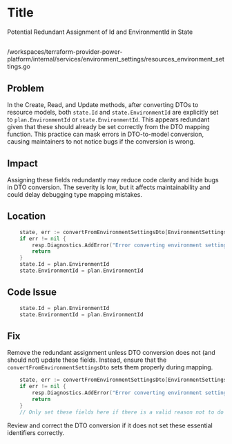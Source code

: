 # Title

Potential Redundant Assignment of Id and EnvironmentId in State

##

/workspaces/terraform-provider-power-platform/internal/services/environment_settings/resources_environment_settings.go

## Problem

In the Create, Read, and Update methods, after converting DTOs to resource models, both `state.Id` and `state.EnvironmentId` are explicitly set to `plan.EnvironmentId` or `state.EnvironmentId`. This appears redundant given that these should already be set correctly from the DTO mapping function. This practice can mask errors in DTO-to-model conversion, causing maintainers to not notice bugs if the conversion is wrong.

## Impact

Assigning these fields redundantly may reduce code clarity and hide bugs in DTO conversion. The severity is low, but it affects maintainability and could delay debugging type mapping mistakes.

## Location

```go
	state, err := convertFromEnvironmentSettingsDto[EnvironmentSettingsResourceModel](envSettings, plan.Timeouts)
	if err != nil {
		resp.Diagnostics.AddError("Error converting environment settings", err.Error())
		return
	}
	state.Id = plan.EnvironmentId
	state.EnvironmentId = plan.EnvironmentId
```

## Code Issue

```go
	state.Id = plan.EnvironmentId
	state.EnvironmentId = plan.EnvironmentId
```

## Fix

Remove the redundant assignment unless DTO conversion does not (and should not) update these fields. Instead, ensure that the `convertFromEnvironmentSettingsDto` sets them properly during mapping.

```go
	state, err := convertFromEnvironmentSettingsDto[EnvironmentSettingsResourceModel](envSettings, plan.Timeouts)
	if err != nil {
		resp.Diagnostics.AddError("Error converting environment settings", err.Error())
		return
	}
	// Only set these fields here if there is a valid reason not to do so in conversion
```
Review and correct the DTO conversion if it does not set these essential identifiers correctly.
